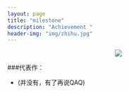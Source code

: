 ```yaml
---
layout: page
title: "milestone"
description: "Achievement "
header-img: "img/zhihu.jpg"
---
```



<center>
    <p><img src="http://7xlfkx.com1.z0.glb.clouddn.com/white2.jpg" align="center"></p>
</center>


###代表作：
 - (并没有，有了再说QAQ)





